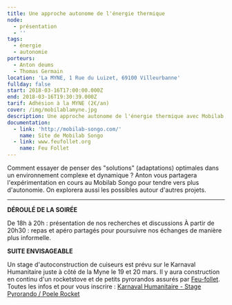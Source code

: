 ```yaml
---
title: Une approche autonome de l'énergie thermique
node:
  - présentation
  - ''
tags:
  - énergie
  - autonomie
porteurs:
  - Anton deums
  - Thomas Germain
location: 'La MYNE, 1 Rue du Luizet, 69100 Villeurbanne'
fullday: false
start: 2018-03-16T17:00:00.000Z
end: 2018-03-16T19:30:39.000Z
tarif: Adhésion à la MYNE (2€/an)
cover: /img/mobilablamyne.jpg
description: Une approche autonome de l'énergie thermique avec Mobilab Songo
documentation:
  - link: 'http://mobilab-songo.com/'
    name: Site de Mobilab Songo
  - link: www.feufollet.org
    name: Feu Follet
---
```

Comment essayer de penser des "solutions" (adaptations) optimales dans un environnement complexe et dynamique ?  Anton vous partagera l'expérimentation en cours au Mobilab Songo pour tendre vers plus d'autonomie. On explorera aussi les possibles autour d'autres projets.

- - -

**DÉROULÉ DE LA SOIRÉE**

De 18h à 20h : présentation de nos recherches et discussions
À partir de 20h30 : repas et apéro partagés pour poursuivre nos échanges de manière plus informelle.

**SUITE ENVISAGEABLE**

Un stage d'autoconstruction de cuiseurs est prévu sur le Karnaval Humanitaire juste à côté de la Myne le 19 et 20 mars. Il y aura construction en continu d'un rocketstove et de petits pyrorandos assurés par [Feu-follet](http://www.feufollet.org/). Toutes les infos et pour vous inscrire : [Karnaval Humanitaire - Stage Pyrorando / Poele Rocket](https://frama.link/karnaval_stage_autoconstruction_pyrorando)
